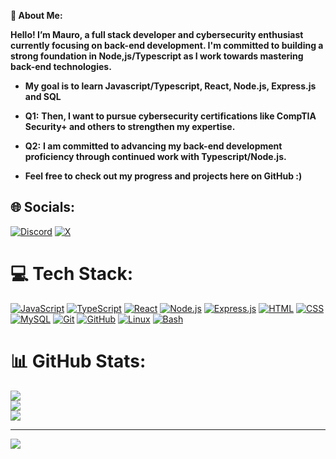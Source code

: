 **💫 About Me:**

**Hello! I’m Mauro, a full stack developer and cybersecurity enthusiast currently focusing on back-end development. I'm committed to building a strong foundation in Node,js/Typescript as I work towards mastering back-end technologies.**

- **My goal is to learn Javascript/Typescript, React, Node.js, Express.js and SQL**

- **Q1:** **Then, I want to pursue cybersecurity certifications like CompTIA Security+ and others to strengthen my expertise.**
- **Q2:** **I am committed to advancing my back-end development proficiency through continued work with Typescript/Node.js.**
- **Feel free to check out my progress and projects here on GitHub :)**

## 🌐 Socials:
[![Discord](https://img.shields.io/badge/Discord-%237289DA.svg?logo=discord&logoColor=white)](https://discord.gg/letuga21)  [![X](https://img.shields.io/badge/X-black.svg?logo=X&logoColor=white)](https://x.com/@khabibzzz__) 

# 💻 Tech Stack:

[![JavaScript](https://skillicons.dev/icons?i=js)](https://developer.mozilla.org/en-US/docs/Web/JavaScript)
[![TypeScript](https://skillicons.dev/icons?i=typescript)](https://www.typescriptlang.org)
[![React](https://skillicons.dev/icons?i=react)](https://reactjs.org)
[![Node.js](https://skillicons.dev/icons?i=node)](https://nodejs.org)
[![Express.js](https://skillicons.dev/icons?i=express)](https://expressjs.com)
[![HTML](https://skillicons.dev/icons?i=html)](https://developer.mozilla.org/en-US/docs/Web/HTML)
[![CSS](https://skillicons.dev/icons?i=css)](https://developer.mozilla.org/en-US/docs/Web/CSS)
[![MySQL](https://skillicons.dev/icons?i=mysql)](https://www.mysql.com)
[![Git](https://skillicons.dev/icons?i=git)](https://git-scm.com)
[![GitHub](https://skillicons.dev/icons?i=github)](https://github.com)
[![Linux](https://skillicons.dev/icons?i=linux)](https://www.kernel.org)
[![Bash](https://skillicons.dev/icons?i=bash)](https://www.gnu.org/software/bash)


# 📊 GitHub Stats:
![](https://github-readme-stats.vercel.app/api?username=maurorossi21&theme=dark&hide_border=false&include_all_commits=false&count_private=false)<br/>
![](https://github-readme-streak-stats.herokuapp.com/?user=maurorossi21&theme=dark&hide_border=false)<br/>
![](https://github-readme-stats.vercel.app/api/top-langs/?username=maurorossi21&theme=dark&hide_border=false&include_all_commits=false&count_private=false&layout=compact)

---
[![](https://visitcount.itsvg.in/api?id=maurorossi21&icon=0&color=1)](https://visitcount.itsvg.in)

<!-- Proudly created with GPRM ( https://gprm.itsvg.in ) -->

<!---
maurorossi21/maurorossi21 is a ✨ special ✨ repository because its `README.md` (this file) appears on your GitHub profile.
You can click the Preview link to take a look at your changes.
--->
